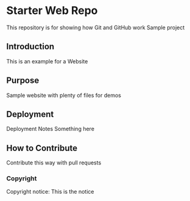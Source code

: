 # Starter Web Repo

This repository is for showing how Git and GitHub work
Sample project

## Introduction

This is an example for a Website

## Purpose

Sample website with plenty of files for demos

## Deployment

Deployment Notes
Something here

## How to Contribute
Contribute this way with pull requests

### Copyright
Copyright notice: This is the notice